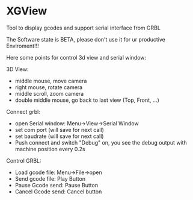 XGView
======

Tool to display gcodes and support serial interface from GRBL

The Software state is BETA, please don't use it for ur productive Enviroment!!!

Here some points for control 3d view and serial window:

3D View:
- middle mouse, move camera
- right mouse, rotate camera
- middle scroll, zoom camera
- double middle mouse, go back to last view (Top, Front, ...)

Connect grbl:
- open Serial window: Menu->View->Serial Window
- set com port (will save for next call)
- set baudrate (will save for next call)
- Push connect and switch "Debug" on, you see the debug output with machine position every 0.2s

Control GRBL:
- Load gcode file: Menu->File->open
- Send gcode file: Play Button
- Pause Gcode send: Pause Button
- Cancel Gcode send: Cancel button
